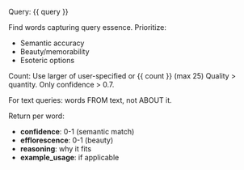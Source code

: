 Query: {{ query }}

Find words capturing query essence. Prioritize:
- Semantic accuracy
- Beauty/memorability
- Esoteric options

Count: Use larger of user-specified or {{ count }} (max 25)
Quality > quantity. Only confidence > 0.7.

For text queries: words FROM text, not ABOUT it.

Return per word:
- **confidence**: 0-1 (semantic match)
- **efflorescence**: 0-1 (beauty)
- **reasoning**: why it fits
- **example_usage**: if applicable

